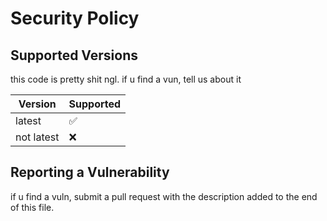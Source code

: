 # Security Policy

## Supported Versions

this code is pretty shit ngl. if u find a vun, tell us about it

|  Version  | Supported          |
| --------- | ------------------ |
| latest    | :white_check_mark: |
| not latest| :x:                |
## Reporting a Vulnerability

if u find a vuln, submit a pull request with the 
description added to the end of this file.
